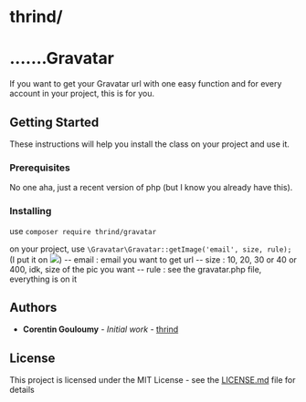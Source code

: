 # thrind/
# .......Gravatar

If you want to get your Gravatar url with one easy function and for every account in your project, this is for you.

## Getting Started

These instructions will help you install the class on your project and use it.

### Prerequisites

No one aha, just a recent version of php (but I know you already have this).

### Installing

use `composer require thrind/gravatar`

on your project, use `\Gravatar\Gravatar::getImage('email', size, rule);`
(I put it on <img src='$gravatar' />)
-- email : email you want to get url
-- size : 10, 20, 30 or 40 or 400, idk, size of the pic you want
-- rule : see the gravatar.php file, everything is on it

## Authors

* **Corentin Gouloumy** - *Initial work* - [thrind](https://github.com/thrind)

## License

This project is licensed under the MIT License - see the [LICENSE.md](LICENSE.md) file for details
